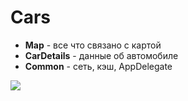# Cars

 * **Map** - все что связано с картой
 * **CarDetails** - данные об автомобиле
 * **Common** - сеть, кэш, AppDelegate

![](https://github.com/kifio/Cars/blob/master/sample.gif?raw=true)
